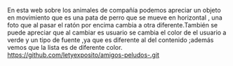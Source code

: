 En esta web sobre los animales de compañía podemos apreciar un objeto en movimiento que es una pata de perro que se mueve en horizontal , una foto que al pasar el ratón por encima cambia a otra diferente.También se puede apreciar que al cambiar es usuario se cambia el color de el usuario a verde y un tipo de fuente ,ya que es diferente al del contenido ;además vemos que la lista es de diferente color.
https://github.com/letyexposito/amigos-peludos-.git
